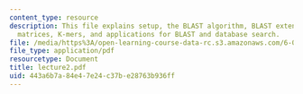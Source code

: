 ```yaml
---
content_type: resource
description: This file explains setup, the BLAST algorithm, BLAST extensions, substitutions
  matrices, K-mers, and applications for BLAST and database search.
file: /media/https%3A/open-learning-course-data-rc.s3.amazonaws.com/6-096-algorithms-for-computational-biology-spring-2005/443a6b7a84e47e24c37be28763b936ff_lecture2.pdf
file_type: application/pdf
resourcetype: Document
title: lecture2.pdf
uid: 443a6b7a-84e4-7e24-c37b-e28763b936ff
---
```

